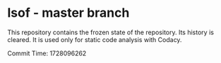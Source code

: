 # lsof - master branch

This repository contains the frozen state of the repository.
Its history is cleared. It is used only for static code
analysis with Codacy.

Commit Time: 1728096262